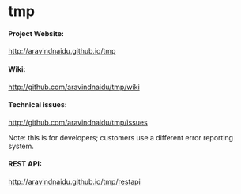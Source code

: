 tmp
===



#### Project Website:  
  
  <http://aravindnaidu.github.io/tmp>  

#### Wiki:  

  <http://github.com/aravindnaidu/tmp/wiki>  

#### Technical issues:  

  <http://github.com/aravindnaidu/tmp/issues>  

Note: this is for developers; customers use a different error reporting system.  

#### REST API:  

  <http://aravindnaidu.github.io/tmp/restapi>  

